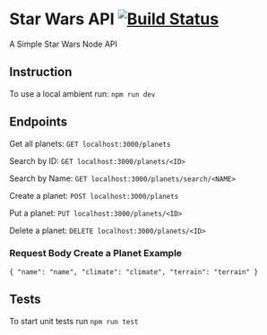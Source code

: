 # Star Wars API [![Build Status](https://travis-ci.org/Viny2999/sw-api-node.svg?branch=master)](https://travis-ci.org/Viny2999/sw-api-node)

A Simple Star Wars Node API

## Instruction

To use a local ambient run: `npm run dev`

## Endpoints

Get all planets: `GET localhost:3000/planets`

Search by ID: `GET localhost:3000/planets/<ID>`

Search by Name: `GET localhost:3000/planets/search/<NAME>`

Create a planet: `POST localhost:3000/planets`

Put a planet: `PUT localhost:3000/planets/<ID>`

Delete a planet: `DELETE localhost:3000/planets/<ID>`

### Request Body Create a Planet Example

`{ "name": "name", "climate": "climate", "terrain": "terrain" }`

## Tests

To start unit tests run `npm run test`
